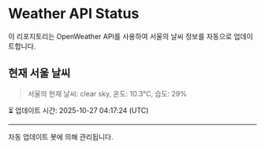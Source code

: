 
# Weather API Status

이 리포지토리는 OpenWeather API를 사용하여 서울의 날씨 정보를 자동으로 업데이트합니다.

## 현재 서울 날씨
> 서울의 현재 날씨: clear sky, 온도: 10.3°C, 습도: 29%

⏳ 업데이트 시간: 2025-10-27 04:17:24 (UTC)

---
자동 업데이트 봇에 의해 관리됩니다.
